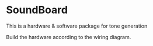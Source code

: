 # SoundBoard
This is a hardware &amp; software package for tone generation 

Build the hardware according to the wiring diagram.

